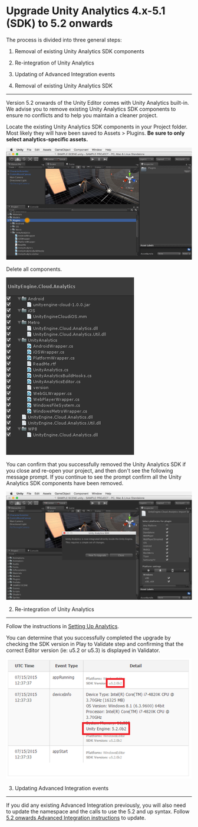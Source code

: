 Upgrade Unity Analytics 4.x-5.1 (SDK) to 5.2 onwards
==================================

The process is divided into three general steps: 

1. Removal of existing Unity Analytics SDK components  
2. Re-integration of Unity Analytics  
3. Updating of Advanced Integration events  

1. Removal of existing Unity Analytics SDK
---------------------------------------
Version 5.2 onwards of the Unity Editor comes with Unity Analytics built-in. We advise you to remove existing Unity Analytics SDK components to ensure no conflicts and to help you maintain a cleaner project.

Locate the existing Unity Analytics SDK components in your Project folder. Most likely they will have been saved to Assets > Plugins. **Be sure to only select analytics-specific assets.**  

![](../uploads/Main/AnalyticsUpgradeDeleteSDK.gif)

Delete all components.


![](../uploads/Main/AnalyticsUpgradeDeleteComponents.png)


You can confirm that you successfully removed the Unity Analytics SDK if you close and re-open your project, and then don't see the following message prompt.  If you continue to see the prompt confirm all the Unity Analytics SDK components have been removed.

![](../uploads/Main/AnalyticsUpgradeConfirmationSDKRemoved.jpg)

2. Re-integration of Unity Analytics
---------------------------------
Follow the instructions in [Setting Up Analytics](UnityAnalyticsOverview).

You can determine that you successfully completed the upgrade by checking the SDK version in Play to Validate step and confirming that the correct Editor version (ie: u5.2 or u5.3) is displayed in Validator. 

![](../uploads/Main/AnalyticsValidate52.png)
 

3. Updating Advanced Integration events
------------------------------------
If you did any existing Advanced Integration previously, you will also need to update the namespace and the calls to use the 5.2 and up syntax. Follow [5.2 onwards Advanced Integration instructions](UnityAnalyticsAdvancedSDK) to update.
